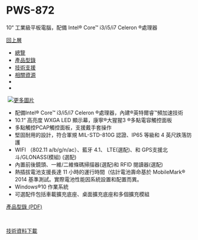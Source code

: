 # PWS-872

10“ 工業級平板電腦，配備 Intel® Core™ i3/i5/i7 Celeron ®處理器

[回上層](https://www.advantech.com/zh-tw/products/%e5%b7%a5%e6%a5%ad%e5%b9%b3%e6%9d%bf%e9%9b%bb%e8%85%a6/sub_1-2kwkn0)

- [總覽](https://www.advantech.com/zh-tw/products/1-2kwkn0/pws-872/mod_559101d4-85a5-40a5-8640-7618a0b10ce7#Overview)
- [產品型錄](https://www.advantech.com/zh-tw/products/1-2kwkn0/pws-872/mod_559101d4-85a5-40a5-8640-7618a0b10ce7#Spec)
- [技術支援](https://www.advantech.com/zh-tw/products/1-2kwkn0/pws-872/mod_559101d4-85a5-40a5-8640-7618a0b10ce7#Support)
- [相關資源](https://www.advantech.com/zh-tw/products/1-2kwkn0/pws-872/mod_559101d4-85a5-40a5-8640-7618a0b10ce7#RelatedMaterials)
- [](https://advdownload.advantech.com/productfile/PIS/PWS-872/file/PWS-872_DS(101722)20221027104409.pdf)
- [](https://iotmart.advantech.com.tw/Buy-Online/bymodel-PWS-872.htm)

 ![](https://advdownload.advantech.com/productfile/PIS/PWS-872/Product%20-%20Photo(Main)/PWS872_Front2%20_S20171113091935.jpg)[更多圖片](https://www.advantech.com/zh-tw/products/1-2kwkn0/pws-872/mod_559101d4-85a5-40a5-8640-7618a0b10ce7#)

- 配備Intel® Core™ i3/i5/i7 Celeron ®處理器，內建®英特爾睿™頻加速技術
- 10.1“ 高亮度 WXGA LED 顯示幕，康寧®大猩猩3 ®多點電容觸控面板
- 多點觸控PCAP觸控面板，支援戴手套操作
- 堅固耐用的設計，符合軍規 MIL-STD-810G 認證、IP65 等級和 4 英尺跌落防護
- WIFI （802.11 a/b/g/n/ac）、藍牙 4.1、 LTE(選配)、和 GPS支援北斗/GLONASS(模組) (選配)
- 內置前後鏡頭、一維/二維條碼掃描器(選配)和 RFID 閱讀器(選配)
- 熱插拔電池支援長達 11 小時的運行時間（估計電池壽命基於 MobileMark® 2014 基準測試。實際電池性能因系統設置和配置而異。
- Windows®10 作業系統
- 可選配件包括車載擴充底座、桌面擴充底座和多個擴充模組

[產品型錄 (PDF)](https://advdownload.advantech.com/productfile/PIS/PWS-872/file/PWS-872_DS(101722)20221027104409.pdf)

 

[技術資料下載](https://www.advantech.com/zh-tw/search/?q=PWS-872&st=support)
